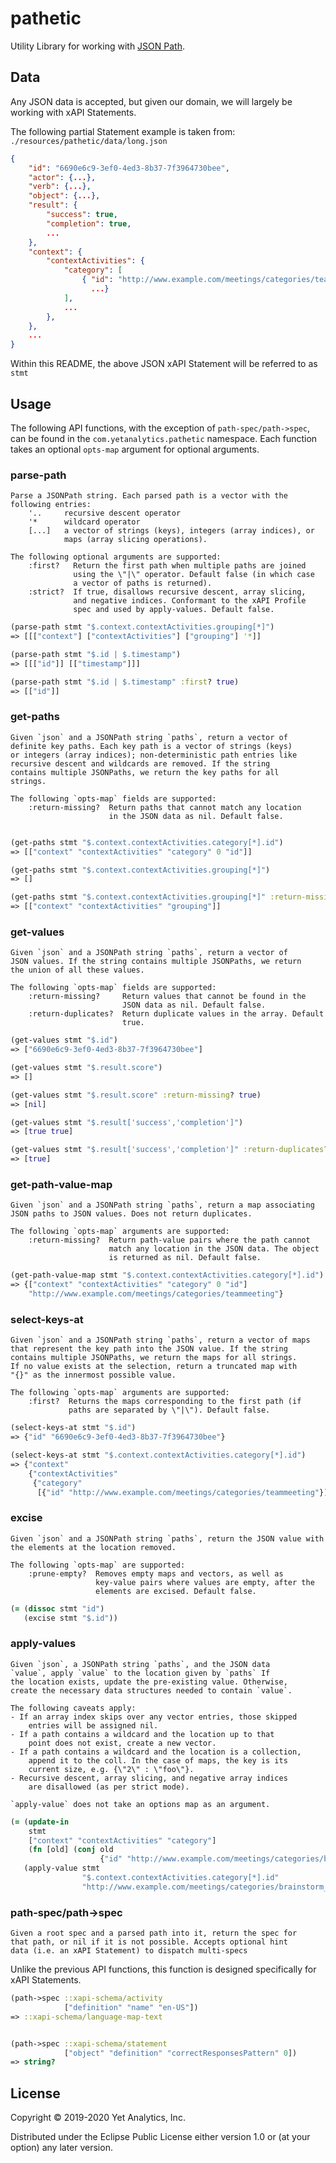# pathetic

Utility Library for working with [JSON Path](https://goessner.net/articles/JsonPath/).

## Data

Any JSON data is accepted, but given our domain, we will largely be working with xAPI Statements. 

The following partial Statement example is taken from:
`./resources/pathetic/data/long.json`

``` json
{
    "id": "6690e6c9-3ef0-4ed3-8b37-7f3964730bee",
    "actor": {...},
    "verb": {...},
    "object": {...},
    "result": {
        "success": true,
        "completion": true,
        ...
    },
    "context": {
        "contextActivities": {
            "category": [
                { "id": "http://www.example.com/meetings/categories/teammeeting",
                  ...}
            ],
            ...
        },
    },
    ...
}
```

Within this README, the above JSON xAPI Statement will be referred to as `stmt`

## Usage

The following API functions, with the exception of `path-spec/path->spec`, can be found in the `com.yetanalytics.pathetic` namespace. Each function takes an optional `opts-map` argument for optional arguments.

### parse-path

```
Parse a JSONPath string. Each parsed path is a vector with the
following entries:
    '..     recursive descent operator
    '*      wildcard operator
    [...]   a vector of strings (keys), integers (array indices), or
            maps (array slicing operations).
   
The following optional arguments are supported:
    :first?   Return the first path when multiple paths are joined
              using the \"|\" operator. Default false (in which case
              a vector of paths is returned).
    :strict?  If true, disallows recursive descent, array slicing,
              and negative indices. Conformant to the xAPI Profile
              spec and used by apply-values. Default false.
```

``` clojure
(parse-path stmt "$.context.contextActivities.grouping[*]")
=> [[["context"] ["contextActivities"] ["grouping"] '*]]

(parse-path stmt "$.id | $.timestamp")
=> [[["id"]] [["timestamp"]]]

(parse-path stmt "$.id | $.timestamp" :first? true)
=> [["id"]]
```

### get-paths

```
Given `json` and a JSONPath string `paths`, return a vector of
definite key paths. Each key path is a vector of strings (keys)
or integers (array indices); non-deterministic path entries like
recursive descent and wildcards are removed. If the string
contains multiple JSONPaths, we return the key paths for all
strings.
   
The following `opts-map` fields are supported:
    :return-missing?  Return paths that cannot match any location
                      in the JSON data as nil. Default false.
```

``` clojure

(get-paths stmt "$.context.contextActivities.category[*].id")
=> [["context" "contextActivities" "category" 0 "id"]]

(get-paths stmt "$.context.contextActivities.grouping[*]")
=> []

(get-paths stmt "$.context.contextActivities.grouping[*]" :return-missing? true)
=> [["context" "contextActivities" "grouping"]]
```

### get-values

```
Given `json` and a JSONPath string `paths`, return a vector of
JSON values. If the string contains multiple JSONPaths, we return
the union of all these values.
   
The following `opts-map` fields are supported:
    :return-missing?     Return values that cannot be found in the
                         JSON data as nil. Default false.
    :return-duplicates?  Return duplicate values in the array. Default
                         true.
```

``` clojure
(get-values stmt "$.id")
=> ["6690e6c9-3ef0-4ed3-8b37-7f3964730bee"]

(get-values stmt "$.result.score")
=> []

(get-values stmt "$.result.score" :return-missing? true)
=> [nil]

(get-values stmt "$.result['success','completion']")
=> [true true]

(get-values stmt "$.result['success','completion']" :return-duplicates? false)
=> [true]
```

### get-path-value-map

```
Given `json` and a JSONPath string `paths`, return a map associating
JSON paths to JSON values. Does not return duplicates.

The following `opts-map` arguments are supported:
    :return-missing?  Return path-value pairs where the path cannot
                      match any location in the JSON data. The object
                      is returned as nil. Default false.
```

```clojure
(get-path-value-map stmt "$.context.contextActivities.category[*].id")
=> {["context" "contextActivities" "category" 0 "id"]
    "http://www.example.com/meetings/categories/teammeeting"}
```

### select-keys-at

```
Given `json` and a JSONPath string `paths`, return a vector of maps
that represent the key path into the JSON value. If the string
contains multiple JSONPaths, we return the maps for all strings.
If no value exists at the selection, return a truncated map with
"{}" as the innermost possible value.
   
The following `opts-map` arguments are supported:
    :first?  Returns the maps corresponding to the first path (if
             paths are separated by \"|\"). Default false.
```

``` clojure
(select-keys-at stmt "$.id")
=> {"id" "6690e6c9-3ef0-4ed3-8b37-7f3964730bee"}

(select-keys-at stmt "$.context.contextActivities.category[*].id")
=> {"context"
    {"contextActivities"
     {"category"
      [{"id" "http://www.example.com/meetings/categories/teammeeting"}]}}}
```


### excise

```
Given `json` and a JSONPath string `paths`, return the JSON value with
the elements at the location removed.
   
The following `opts-map` are supported:
    :prune-empty?  Removes empty maps and vectors, as well as
                   key-value pairs where values are empty, after the
                   elements are excised. Default false.
```

``` clojure
(= (dissoc stmt "id")
   (excise stmt "$.id"))
```


### apply-values

```
Given `json`, a JSONPath string `paths`, and the JSON data
`value`, apply `value` to the location given by `paths` If
the location exists, update the pre-existing value. Otherwise,
create the necessary data structures needed to contain `value`.

The following caveats apply:
- If an array index skips over any vector entries, those skipped
    entries will be assigned nil.
- If a path contains a wildcard and the location up to that
    point does not exist, create a new vector.
- If a path contains a wildcard and the location is a collection,
    append it to the coll. In the case of maps, the key is its
    current size, e.g. {\"2\" : \"foo\"}.
- Recursive descent, array slicing, and negative array indices
    are disallowed (as per strict mode).

`apply-value` does not take an options map as an argument.
```

``` clojure
(= (update-in
    stmt
    ["context" "contextActivities" "category"]
    (fn [old] (conj old
                    {"id" "http://www.example.com/meetings/categories/brainstorm_sesh"})))
   (apply-value stmt
                "$.context.contextActivities.category[*].id"
                "http://www.example.com/meetings/categories/brainstorm_sesh"))
```

### path-spec/path->spec

```
Given a root spec and a parsed path into it, return the spec for
that path, or nil if it is not possible. Accepts optional hint
data (i.e. an xAPI Statement) to dispatch multi-specs
```

Unlike the previous API functions, this function is designed specifically for xAPI Statements.

```clojure
(path->spec ::xapi-schema/activity
            ["definition" "name" "en-US"])
=> ::xapi-schema/language-map-text


(path->spec ::xapi-schema/statement
            ["object" "definition" "correctResponsesPattern" 0])
=> string?
````

## License

Copyright © 2019-2020 Yet Analytics, Inc.

Distributed under the Eclipse Public License either version 1.0 or (at
your option) any later version.
